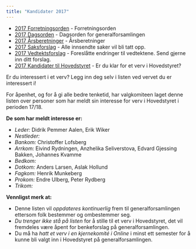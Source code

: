 ```yaml
---
title: "Kandidater 2017"
---
```


* [2017 Forretningsorden](/wiki/online/generalforsamlingen/2017/forretningsorden) - Forretningsorden
* [2017 Dagsorden](/wiki/online/generalforsamlingen/2017/dagsorden) - Dagsorden for generalforsamlingen
* [2017 Årsberetninger](/wiki/online/generalforsamlingen/2017/aarsberetninger) - Årsberetninger
* [2017 Saksforslag](/wiki/online/generalforsamlingen/2017/saksforslag) - Alle innsendte saker vil bli tatt opp.
* [2017 Vedtektsforslag](/wiki/online/generalforsamlingen/2017/vedtekstforslag) - Foreslåtte endringer til vedtektene. Send gjerne inn ditt forslag.
* [2017 Kandidater til Hovedstyret](/wiki/online/generalforsamlingen/2017/valg) - Er du klar for et verv i Hovedstyret?

Er du interessert i et verv? Legg inn deg selv i listen ved vervet du er interessert i!

For åpenhet, og for å gi alle bedre tenketid, har valgkomiteen laget denne listen over personer som har meldt sin interesse for verv i Hovedstyret i perioden 17/18. 

**De som har meldt interesse er:**

* *Leder:* Didrik Pemmer Aalen, Erik Wiker
* *Nestleder:*
* *Bankom:* Christoffer Lofsberg
* *Arrkom:* Eivind Rydningen, Anzhelika Seliverstova, Edvard Gjessing Bakken, Johannes Kvamme  
* *Bedkom:* 
* *Dotkom:* Anders Larsen, Aslak Hollund
* *Fagkom:* Henrik Munkeberg
* *Prokom:* Endre Ulberg, Peter Rydberg
* *Trikom:* 

**Vennligst merk at:**

* Denne listen vil *oppdateres kontinuerlig* frem til generalforsamlingen ettersom folk bestemmer og ombestemmer seg.
* *Du trenger ikke stå på listen* for å stille til et verv i Hovedstyret, det vil fremdeles være åpent for benkeforslag på generalforsamlingen.
* Du må ha *hatt et verv i en kjernekomité i Online* i minst ett semester for å kunne bli valgt inn i Hovedstyret på generalforsamlingen.